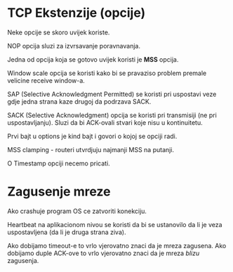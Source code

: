 # TCP Ekstenzije (opcije)

Neke opcije se skoro uvijek koriste.

NOP opcija sluzi za izvrsavanje poravnavanja.

Jedna od opcija koja se gotovo uvijek koristi je **MSS** opcija.

Window scale opcija se koristi kako bi se pravaziso problem premale velicine receive window-a.

SAP (Selective Acknowledgment Permitted) se koristi pri uspostavi veze gdje jedna strana kaze drugoj da podrzava SACK.

SACK (Selective Acknowledgment) opcija se koristi pri transmisiji (ne pri uspostavljanju).
Sluzi da bi ACK-ovali stvari koje nisu u kontinuitetu.

Prvi bajt u options je kind bajt i govori o kojoj se opciji radi.

MSS clamping - routeri utvrdjuju najmanji MSS na putanji.

O Timestamp opciji necemo pricati.


# Zagusenje mreze

Ako crashuje program OS ce zatvoriti konekciju.

Heartbeat na aplikacionom nivou se koristi da bi se ustanovilo da li je veza uspostavljena (da li je druga strana ziva).

Ako dobijamo timeout-e to vrlo vjerovatno znaci da je mreza zagusena.
Ako dobijamo duple ACK-ove to vrlo vjerovatno znaci da je mreza *blizu* zagusenja.
